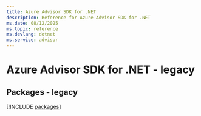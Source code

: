 ```yaml
---
title: Azure Advisor SDK for .NET
description: Reference for Azure Advisor SDK for .NET
ms.date: 08/12/2025
ms.topic: reference
ms.devlang: dotnet
ms.service: advisor
---
```

# Azure Advisor SDK for .NET - legacy
## Packages - legacy
[!INCLUDE [packages](advisor-index.md)]